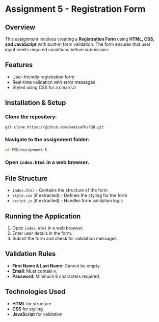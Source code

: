 # Assignment 5 - Registration Form

## Overview
This assignment involves creating a **Registration Form** using **HTML, CSS, and JavaScript** with built-in form validation. The form ensures that user input meets required conditions before submission.

## Features
- User-friendly registration form  
- Real-time validation with error messages  
- Styled using CSS for a clean UI  

## Installation & Setup
### Clone the repository:
```bash
git clone https://github.com/samisafk/FSD.git
```

### Navigate to the assignment folder:
```bash
cd FSD/assignment-5
```

### Open `index.html` in a web browser.

## File Structure
- `index.html` - Contains the structure of the form  
- `style.css` (if extracted) - Defines the styling for the form  
- `script.js` (if extracted) - Handles form validation logic  

## Running the Application
1. Open `index.html` in a web browser.  
2. Enter user details in the form.  
3. Submit the form and check for validation messages.  

## Validation Rules
- **First Name & Last Name**: Cannot be empty.  
- **Email**: Must contain `@`.  
- **Password**: Minimum 8 characters required.  

## Technologies Used
- **HTML** for structure  
- **CSS** for styling  
- **JavaScript** for validation  
